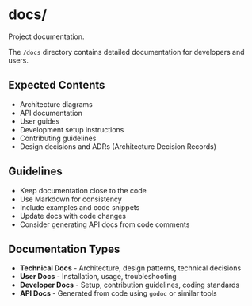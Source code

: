 # docs/

Project documentation.

The `/docs` directory contains detailed documentation for developers and users.

## Expected Contents

- Architecture diagrams
- API documentation
- User guides
- Development setup instructions
- Contributing guidelines
- Design decisions and ADRs (Architecture Decision Records)

## Guidelines

- Keep documentation close to the code
- Use Markdown for consistency
- Include examples and code snippets
- Update docs with code changes
- Consider generating API docs from code comments

## Documentation Types

- **Technical Docs** - Architecture, design patterns, technical decisions
- **User Docs** - Installation, usage, troubleshooting
- **Developer Docs** - Setup, contribution guidelines, coding standards
- **API Docs** - Generated from code using `godoc` or similar tools